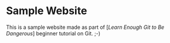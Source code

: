 # Sample Website
This is a sample website made as part of [*Learn Enough Git to Be Dangerous*] beginner tutorial on Git. ;-)
